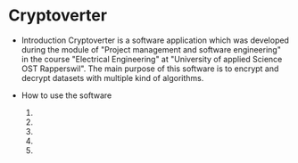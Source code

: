 # Cryptoverter

* Introduction
Cryptoverter is a software application which was developed during the module of "Project management and software engineering" in the course "Electrical Engineering" at "University of applied Science OST Rapperswil".
The main purpose of this software is to encrypt and decrypt datasets with multiple kind of algorithms.

* How to use the software

  1.
  2.
  3.
  4.
  5.
  
